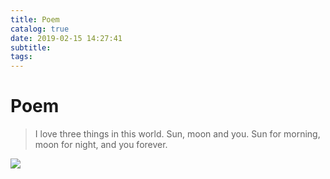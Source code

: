 ```yaml
---
title: Poem
catalog: true
date: 2019-02-15 14:27:41
subtitle:
tags:
---
```


# Poem

> I love three things in this world. Sun, moon and you. 
Sun for morning, moon for night, and you forever.

![](https://beautifulanbb.com/resources/img/beautifulanan.jpeg)

